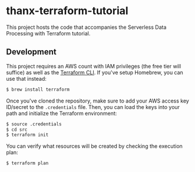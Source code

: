 # thanx-terraform-tutorial
This project hosts the code that accompanies the Serverless Data Processing with Terraform tutorial.

## Development
This project requires an AWS count with IAM privileges (the free tier will suffice) as well as the [Terraform CLI][1]. If you've setup Homebrew, you can use that instead:
```bash
$ brew install terraform
```
Once you've cloned the repository, make sure to add your AWS access key ID/secret to the `.credentials` file. Then, you can load the keys into your path and initialize the Terraform environment:
```bash
$ source .credentials
$ cd src
$ terraform init
```
You can verify what resources will be created by checking the execution plan:
```bash
$ terraform plan
```

[1]: https://learn.hashicorp.com/terraform/getting-started/install.html
